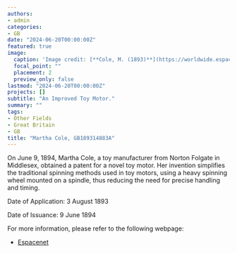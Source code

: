 ```yaml
---
authors:
- admin
categories:
- GB
date: "2024-06-20T00:00:00Z"
featured: true
image:
  caption: 'Image credit: [**Cole, M. (1893)**](https://worldwide.espacenet.com/patent/search/family/032119327/publication/GB189314883A?q=pn%3DGB189314883A)'
  focal_point: ""
  placement: 2
  preview_only: false
lastmod: "2024-06-20T00:00:00Z"
projects: []
subtitle: "An Improved Toy Motor."
summary: ""
tags:
- Other Fields
- Great Britain 
- GB 
title: "Martha Cole, GB189314883A"
---
```


On June 9, 1894, Martha Cole, a toy manufacturer from Norton Folgate in Middlesex, obtained a patent for a novel toy motor. Her invention simplifies the traditional spinning methods used in toy motors, using a heavy spinning wheel mounted on a spindle, thus reducing the need for precise handling and timing.

Date of Application: 3 August 1893 

Date of Issuance: 9 June 1894

For more information, please refer to the following webpage: 

- [Espacenet](https://worldwide.espacenet.com/patent/search/family/032119327/publication/GB189314883A?q=pn%3DGB189314883A)
